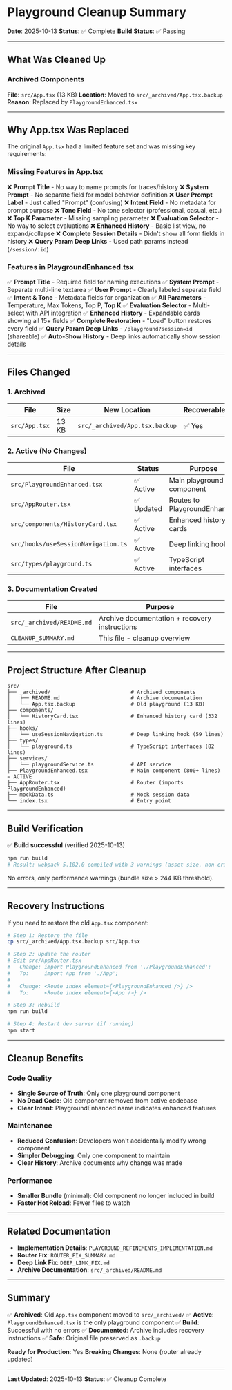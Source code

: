 # Playground Cleanup Summary

**Date**: 2025-10-13
**Status**: ✅ Complete
**Build Status**: ✅ Passing

---

## What Was Cleaned Up

### Archived Components

**File**: `src/App.tsx` (13 KB)
**Location**: Moved to `src/_archived/App.tsx.backup`
**Reason**: Replaced by `PlaygroundEnhanced.tsx`

---

## Why App.tsx Was Replaced

The original `App.tsx` had a limited feature set and was missing key requirements:

### Missing Features in App.tsx

❌ **Prompt Title** - No way to name prompts for traces/history
❌ **System Prompt** - No separate field for model behavior definition
❌ **User Prompt Label** - Just called "Prompt" (confusing)
❌ **Intent Field** - No metadata for prompt purpose
❌ **Tone Field** - No tone selector (professional, casual, etc.)
❌ **Top K Parameter** - Missing sampling parameter
❌ **Evaluation Selector** - No way to select evaluations
❌ **Enhanced History** - Basic list view, no expand/collapse
❌ **Complete Session Details** - Didn't show all form fields in history
❌ **Query Param Deep Links** - Used path params instead (`/session/:id`)

### Features in PlaygroundEnhanced.tsx

✅ **Prompt Title** - Required field for naming executions
✅ **System Prompt** - Separate multi-line textarea
✅ **User Prompt** - Clearly labeled separate field
✅ **Intent & Tone** - Metadata fields for organization
✅ **All Parameters** - Temperature, Max Tokens, Top P, **Top K**
✅ **Evaluation Selector** - Multi-select with API integration
✅ **Enhanced History** - Expandable cards showing all 15+ fields
✅ **Complete Restoration** - "Load" button restores every field
✅ **Query Param Deep Links** - `/playground?session=id` (shareable)
✅ **Auto-Show History** - Deep links automatically show session details

---

## Files Changed

### 1. Archived

| File | Size | New Location | Recoverable |
|------|------|--------------|-------------|
| `src/App.tsx` | 13 KB | `src/_archived/App.tsx.backup` | ✅ Yes |

### 2. Active (No Changes)

| File | Status | Purpose |
|------|--------|---------|
| `src/PlaygroundEnhanced.tsx` | ✅ Active | Main playground component |
| `src/AppRouter.tsx` | ✅ Updated | Routes to PlaygroundEnhanced |
| `src/components/HistoryCard.tsx` | ✅ Active | Enhanced history cards |
| `src/hooks/useSessionNavigation.ts` | ✅ Active | Deep linking hook |
| `src/types/playground.ts` | ✅ Active | TypeScript interfaces |

### 3. Documentation Created

| File | Purpose |
|------|---------|
| `src/_archived/README.md` | Archive documentation + recovery instructions |
| `CLEANUP_SUMMARY.md` | This file - cleanup overview |

---

## Project Structure After Cleanup

```
src/
├── _archived/                          # Archived components
│   ├── README.md                       # Archive documentation
│   └── App.tsx.backup                  # Old playground (13 KB)
├── components/
│   └── HistoryCard.tsx                 # Enhanced history card (332 lines)
├── hooks/
│   └── useSessionNavigation.ts         # Deep linking hook (59 lines)
├── types/
│   └── playground.ts                   # TypeScript interfaces (82 lines)
├── services/
│   └── playgroundService.ts            # API service
├── PlaygroundEnhanced.tsx              # Main component (800+ lines) ← ACTIVE
├── AppRouter.tsx                       # Router (imports PlaygroundEnhanced)
├── mockData.ts                         # Mock session data
└── index.tsx                           # Entry point
```

---

## Build Verification

✅ **Build successful** (verified 2025-10-13)
```bash
npm run build
# Result: webpack 5.102.0 compiled with 3 warnings (asset size, non-critical)
```

No errors, only performance warnings (bundle size > 244 KB threshold).

---

## Recovery Instructions

If you need to restore the old `App.tsx` component:

```bash
# Step 1: Restore the file
cp src/_archived/App.tsx.backup src/App.tsx

# Step 2: Update the router
# Edit src/AppRouter.tsx
#   Change: import PlaygroundEnhanced from './PlaygroundEnhanced';
#   To:     import App from './App';
#
#   Change: <Route index element={<PlaygroundEnhanced />} />
#   To:     <Route index element={<App />} />

# Step 3: Rebuild
npm run build

# Step 4: Restart dev server (if running)
npm start
```

---

## Cleanup Benefits

### Code Quality
- **Single Source of Truth**: Only one playground component
- **No Dead Code**: Old component removed from active codebase
- **Clear Intent**: PlaygroundEnhanced name indicates enhanced features

### Maintenance
- **Reduced Confusion**: Developers won't accidentally modify wrong component
- **Simpler Debugging**: Only one component to maintain
- **Clear History**: Archive documents why change was made

### Performance
- **Smaller Bundle** (minimal): Old component no longer included in build
- **Faster Hot Reload**: Fewer files to watch

---

## Related Documentation

- **Implementation Details**: `PLAYGROUND_REFINEMENTS_IMPLEMENTATION.md`
- **Router Fix**: `ROUTER_FIX_SUMMARY.md`
- **Deep Link Fix**: `DEEP_LINK_FIX.md`
- **Archive Documentation**: `src/_archived/README.md`

---

## Summary

✅ **Archived**: Old `App.tsx` component moved to `src/_archived/`
✅ **Active**: `PlaygroundEnhanced.tsx` is the only playground component
✅ **Build**: Successful with no errors
✅ **Documented**: Archive includes recovery instructions
✅ **Safe**: Original file preserved as `.backup`

**Ready for Production**: Yes
**Breaking Changes**: None (router already updated)

---

**Last Updated**: 2025-10-13
**Status**: ✅ Cleanup Complete
